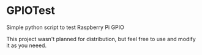 # GPIOTest
Simple python script to test Raspberry Pi GPIO

This project wasn't planned for distribution, but feel free to use and modify it as you neeed.
